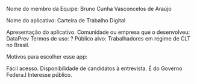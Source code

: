 Nome do membro da Equipe: Bruno Cunha Vasconcelos de Araújo

Nome do aplicativo: Carteira de Trabalho Digital

Apresentação do aplicativo.
Comunidade ou empresa que o desenvolveu: DataPrev
Termos de uso: ?
Público alvo: Trabalhadores em regime de CLT no Brasil.

Motivos para escolher esse app:

Fácil acesso.
Disponibilidade de candidatos à entrevista.
É do Governo Federa.l
Interesse público.
